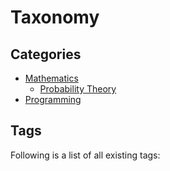 # Taxonomy

## Categories
- [Mathematics](/blog/category/mathematics/)
    - [Probability Theory](/blog/category/probability-theory/)
- [Programming](/blog/category/programming)

## Tags
Following is a list of all existing tags:
<!-- material/tags -->